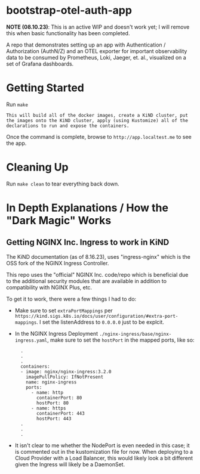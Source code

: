 # bootstrap-otel-auth-app

**NOTE (08.10.23)**: This is an active WIP and doesn't work yet; I will remove this when basic functionality has been completed.

A repo that demonstrates setting up an app with Authentication / Authorization (AuthN/Z) and an OTEL exporter for important observability data to be consumed by Prometheus, Loki, Jaeger, et. al., visualized on a set of Grafana dashboards.

# Getting Started

Run `make`

    This will build all of the docker images, create a KiND cluster, put the images onto the KiND cluster, apply (using Kustomize) all of the declarations to run and expose the containers.

Once the command is complete, browse to `http://app.localtest.me` to see the app.

# Cleaning Up

Run `make clean` to tear everything back down.

# In Depth Explanations / How the "Dark Magic" Works

## Getting NGINX Inc. Ingress to work in KiND

The KiND documentation (as of 8.16.23), uses "ingress-nginx" which is the OSS fork of the NGINX Ingress Controller.

This repo uses the "official" NGINX Inc. code/repo which is beneficial due to the additional security modules that are available in addition to compatibility with NGINX Plus, etc.

To get it to work, there were a few things I had to do:

- Make sure to set `extraPortMappings` per `https://kind.sigs.k8s.io/docs/user/configuration/#extra-port-mappings`. I set the listenAddress to `0.0.0.0` just to be explcit.
- In the NGINX Ingress Deployment `./nginx-ingress/base/nginx-ingress.yaml`, make sure to set the `hostPort` in the mapped ports, like so:

        .
        .
        .
        containers:
        - image: nginx/nginx-ingress:3.2.0
          imagePullPolicy: IfNotPresent
          name: nginx-ingress
          ports:
            - name: http
              containerPort: 80
              hostPort: 80
            - name: https
              containerPort: 443
              hostPort: 443
        .
        .
        .

- It isn't clear to me whether the NodePort is even needed in this case; it is commented out in the kustomization file for now. When deploying to a Cloud Provider with a Load Balancer, this would likely look a bit different given the Ingress will likely be a DaemonSet.
